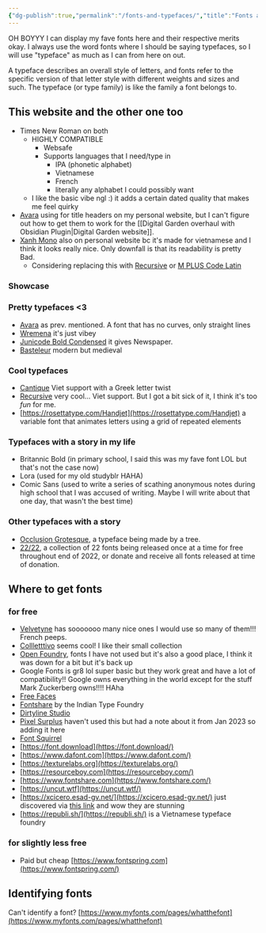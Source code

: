 ```yaml
---
{"dg-publish":true,"permalink":"/fonts-and-typefaces/","title":"Fonts and typefaces","tags":["technology","arts"],"created":"2024-04-26","updated":"2024-04-26"}
---
```



OH BOYYY I can display my fave fonts here and their respective merits okay. I always use the word fonts where I should be saying typefaces, so I will use "typeface" as much as I can from here on out.

A typeface describes an overall style of letters, and fonts refer to the specific version of that letter style with different weights and sizes and such. The typeface (or type family) is like the family a font belongs to.

## This website and the other one too

- Times New Roman on both
    - HIGHLY COMPATIBLE
	    - Websafe
	    - Supports languages that I need/type in
	         - IPA (phonetic alphabet)
	         - Vietnamese
	         - French
	         - literally any alphabet I could possibly want
     -  I like the basic vibe ngl :) it adds a certain dated quality that makes me feel quirky
- [Avara](https://velvetyne.fr/fonts/avara/) using for title headers on my personal website, but I can't figure out how to get them to work for the [[Digital Garden overhaul with Obsidian Plugin\|Digital Garden website]].
- [Xanh Mono](https://fonts.google.com/specimen/Xanh+Mono) also on personal website bc it's made for vietnamese and I think it looks really nice. Only downfall is that its readability is pretty Bad.
  - Considering replacing this with [Recursive](https://www.recursive.design/) or [M PLUS Code Latin](https://fonts.google.com/specimen/M+PLUS+Code+Latin)

### Showcase

### Pretty typefaces <3

- [Avara](https://velvetyne.fr/fonts/avara/) as prev. mentioned. A font that has no curves, only straight lines
- [Wremena](https://typefaces.temporarystate.net/preview/Wremena) it's just vibey
- [Junicode Bold Condensed](https://open-foundry.com/fonts/junicode_bold_condensed) it gives Newspaper.
- [Basteleur](https://www.velvetyne.fr/fonts/basteleur/) modern but medieval

### Cool typefaces

- [Cantique](https://velvetyne.fr/fonts/cantique/) Viet support with a Greek letter twist
- [Recursive](https://www.recursive.design/) very cool... Viet support. But I got a bit sick of it, I think it's too *fun* for me.
- [https://rosettatype.com/Handjet](https://rosettatype.com/Handjet) a variable font that animates letters using a grid of repeated elements

### Typefaces with a story in my life

- Britannic Bold (in primary school, I said this was my fave font LOL but that's not the case now)
- Lora (used for my old studyblr HAHA)
- Comic Sans (used to write a series of scathing anonymous notes during high school that I was accused of writing. Maybe I will write about that one day, that wasn't the best time)

### Other typefaces with a story

- [Occlusion Grotesque](https://bjoernkarmann.dk/project/occlution_grotesque), a typeface being made by a tree.
- [22/22](https://2222.seabellfoundry.com/), a collection of 22 fonts being released once at a time for free throughout end of 2022, or donate and receive all fonts released at time of donation.

## Where to get fonts

### for free

- [Velvetyne](https://velvetyne.fr) has sooooooo many nice ones I would use so many of them!!! French peeps.
- [Collletttivo](http://collletttivo.it/) seems cool! I like their small collection
- [Open Foundry](https://open-foundry.com/), fonts I have not used but it's also a good place, I think it was down for a bit but it's back up
- Google Fonts is gr8 lol super basic but they work great and have a lot of compatibility!! Google owns everything in the world except for the stuff Mark Zuckerberg owns!!!! HAha
- [Free Faces](https://www.freefaces.gallery/) 
- [Fontshare](https://www.fontshare.com/) by the Indian Type Foundry
- [Dirtyline Studio](https://dirtylinestudio.com/) 
- [Pixel Surplus](https://pixelsurplus.com/) haven't used this but had a note about it from Jan 2023 so adding it here
- [Font Squirrel](https://www.fontsquirrel.com/)
- [https://font.download](https://font.download/) 
- [https://www.dafont.com](https://www.dafont.com/) 
- [https://texturelabs.org](https://texturelabs.org/) 
- [https://resourceboy.com](https://resourceboy.com/) 
- [https://www.fontshare.com](https://www.fontshare.com/)
- [https://uncut.wtf](https://uncut.wtf/)
- [https://xcicero.esad-gv.net/](https://xcicero.esad-gv.net/) just discovered via [this link](https://www.instagram.com/reel/C7hQnR3IRDa/) and wow they are stunning
- [https://republi.sh/](https://republi.sh/) is a Vietnamese typeface foundry

### for slightly less free

- Paid but cheap [https://www.fontspring.com](https://www.fontspring.com/)

## Identifying fonts

Can't identify a font? [https://www.myfonts.com/pages/whatthefont](https://www.myfonts.com/pages/whatthefont) 
